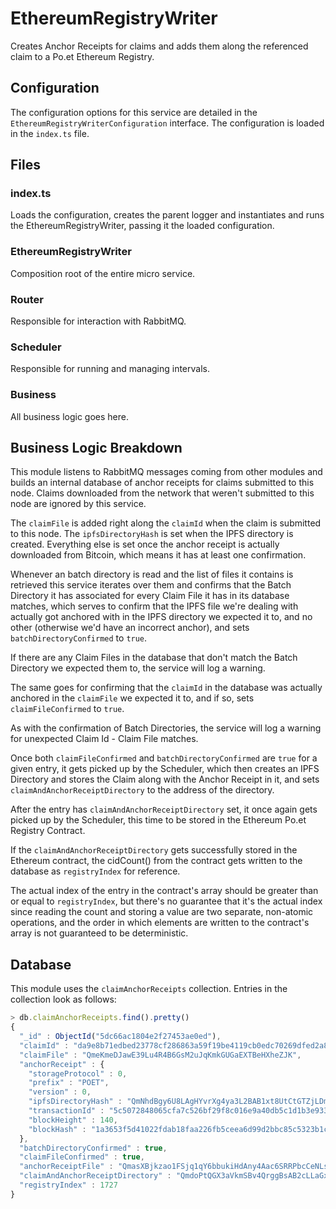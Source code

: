 # EthereumRegistryWriter

Creates Anchor Receipts for claims and adds them along the referenced claim to a Po.et Ethereum Registry. 

## Configuration

The configuration options for this service are detailed in the `EthereumRegistryWriterConfiguration` interface. The configuration is loaded in the `index.ts` file.

## Files

### index.ts

Loads the configuration, creates the parent logger and instantiates and runs the EthereumRegistryWriter, passing it the loaded configuration.

### EthereumRegistryWriter

Composition root of the entire micro service.

### Router

Responsible for interaction with RabbitMQ.

### Scheduler

Responsible for running and managing intervals.

### Business

All business logic goes here.

## Business Logic Breakdown

This module listens to RabbitMQ messages coming from other modules and builds an internal database of anchor receipts for claims submitted to this node. Claims downloaded from the network that weren't submitted to this node are ignored by this service.

The `claimFile` is added right along the `claimId` when the claim is submitted to this node. The `ipfsDirectoryHash` is set when the IPFS directory is created. Everything else is set once the anchor receipt is actually downloaded from Bitcoin, which means it has at least one confirmation. 

Whenever an batch directory is read and the list of files it contains is retrieved this service iterates over them and confirms that the Batch Directory it has associated for every Claim File it has in its database matches, which serves to confirm that the IPFS file we're dealing with actually got anchored with in the IPFS directory we expected it to, and no other (otherwise we'd have an incorrect anchor), and sets `batchDirectoryConfirmed` to `true`.

If there are any Claim Files in the database that don't match the Batch Directory we expected them to, the service will log a warning.

The same goes for confirming that the `claimId` in the database was actually anchored in the `claimFile` we expected it to, and if so, sets `claimFileConfirmed` to `true`.

As with the confirmation of Batch Directories, the service will log a warning for unexpected Claim Id - Claim File matches. 

Once both `claimFileConfirmed` and `batchDirectoryConfirmed` are `true` for a given entry, it gets picked up by the Scheduler, which then creates an IPFS Directory and stores the Claim along with the Anchor Receipt in it, and sets `claimAndAnchorReceiptDirectory` to the address of the directory.

After the entry has `claimAndAnchorReceiptDirectory` set, it once again gets picked up by the Scheduler, this time to be stored in the Ethereum Po.et Registry Contract.

If the `claimAndAnchorReceiptDirectory` gets successfully stored in the Ethereum contract, the cidCount() from the contract gets written to the database as `registryIndex` for reference. 

The actual index of the entry in the contract's array should be greater than or equal to `registryIndex`, but there's no guarantee that it's the actual index since reading the count and storing a value are two separate, non-atomic operations, and the order in which elements are written to the contract's array is not guaranteed to be deterministic.

## Database

This module uses the `claimAnchorReceipts` collection. Entries in the collection look as follows:

```js
> db.claimAnchorReceipts.find().pretty()
{
  "_id" : ObjectId("5dc66ac1804e2f27453ae0ed"),
  "claimId" : "da9e8b71edbed23778cf286863a59f19be4119cb0edc70269dfed2a8d9cf6ea4",
  "claimFile" : "QmeKmeDJawE39Lu4R4B6GsM2uJqKmkGUGaEXTBeHXheZJK",
  "anchorReceipt" : {
    "storageProtocol" : 0,
    "prefix" : "POET",
    "version" : 0,
    "ipfsDirectoryHash" : "QmNhdBgy6U8LAgHYvrXg4ya3L2BAB1xt8UtCtGTZjLDmop",
    "transactionId" : "5c5072848065cfa7c526bf29f8c016e9a40db5c1d1b3e9336ec31e12e80ca31b",
    "blockHeight" : 140,
    "blockHash" : "1a3653f5d41022fdab18faa226fb5ceea6d99d2bbc85c5323b1c466c7e3a2f13"
  },
  "batchDirectoryConfirmed" : true,
  "claimFileConfirmed" : true,
  "anchorReceiptFile" : "QmasXBjkzao1FSjq1qY6bbukiHdAny4Aac6SRRPbcCeNLs",
  "claimAndAnchorReceiptDirectory" : "QmdoPtQGX3aVkmSBv4QrggBsAB2cLLaGxyX4XH4wmuXubY",
  "registryIndex" : 1727
}
```
